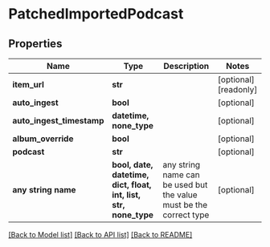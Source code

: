 # PatchedImportedPodcast


## Properties
Name | Type | Description | Notes
------------ | ------------- | ------------- | -------------
**item_url** | **str** |  | [optional] [readonly] 
**auto_ingest** | **bool** |  | [optional] 
**auto_ingest_timestamp** | **datetime, none_type** |  | [optional] 
**album_override** | **bool** |  | [optional] 
**podcast** | **str** |  | [optional] 
**any string name** | **bool, date, datetime, dict, float, int, list, str, none_type** | any string name can be used but the value must be the correct type | [optional]

[[Back to Model list]](../README.md#documentation-for-models) [[Back to API list]](../README.md#documentation-for-api-endpoints) [[Back to README]](../README.md)


